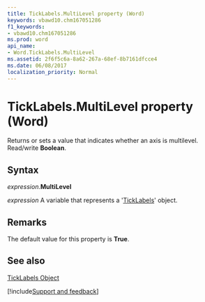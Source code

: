 ```yaml
---
title: TickLabels.MultiLevel property (Word)
keywords: vbawd10.chm167051286
f1_keywords:
- vbawd10.chm167051286
ms.prod: word
api_name:
- Word.TickLabels.MultiLevel
ms.assetid: 2f6f5c6a-8a62-267a-68ef-8b7161dfcce4
ms.date: 06/08/2017
localization_priority: Normal
---
```



# TickLabels.MultiLevel property (Word)

Returns or sets a value that indicates whether an axis is multilevel. Read/write  **Boolean**.


## Syntax

_expression_.**MultiLevel**

_expression_ A variable that represents a '[TickLabels](Word.TickLabels.md)' object.


## Remarks

The default value for this property is **True**.


## See also


[TickLabels Object](Word.TickLabels.md)

[!include[Support and feedback](~/includes/feedback-boilerplate.md)]